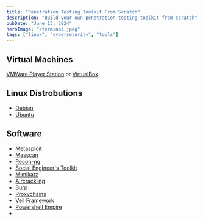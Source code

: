 ```yaml
---
title: "Penetration Testing Toolkit From Scratch"
description: "Build your own penetration testing toolkit from scratch"
pubDate: "June 13, 2024"
heroImage: "/terminal.jpeg"
tags: ["linux", "cybersecurity", "tools"]
---
```


## Virtual Machines
[VMWare Player Station](https://www.vmware.com/products/workstation-player/workstation-player-evaluation.html.html.html) or [VirtualBox](https://www.virtualbox.org/wiki/Downloads)
## Linux Distrobutions
- [Debian](https://www.debian.org/download)
- [Ubuntu](https://ubuntu.com/download)

## Software
- [Metasploit](https://github.com/rapid7/metasploit-framework)
- [Masscan](https://github.com/robertdavidgraham/masscan)
- [Recon-ng](https://github.com/lanmaster53/recon-ng)
- [Social Engineer's Toolkit](https://github.com/trustedsec/social-engineer-toolkit)
- [Mimikatz](https://github.com/ParrotSec/mimikatz)
- [Aircrack-ng](https://github.com/aircrack-ng/aircrack-ng)
- [Burp](https://portswigger.net/burp)
- [Proxychains](https://github.com/haad/proxychains)
- [Veil Framework](https://github.com/Veil-Framework)
- [Powershell Empire](https://github.com/EmpireProject/Empire)
- []()


